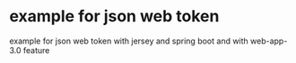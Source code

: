 # example for json web token
example for json web token with jersey and spring boot and with web-app-3.0 feature
